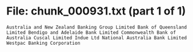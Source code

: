 ﻿# File: chunk_000931.txt (part 1 of 1)
```
Australia and New Zealand Banking Group Limited Bank of Queensland Limited Bendigo and Adelaide Bank Limited Commonwealth Bank of Australia Cuscal Limited Indue Ltd National Australia Bank Limited Westpac Banking Corporation
```

